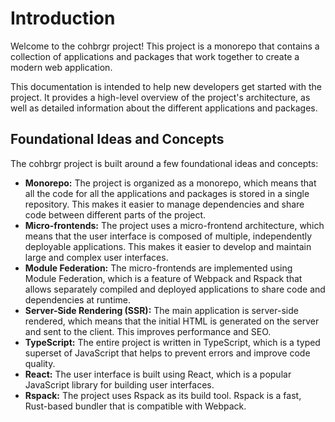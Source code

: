 # Introduction

Welcome to the cohbrgr project! This project is a monorepo that contains a collection of applications and packages that work together to create a modern web application.

This documentation is intended to help new developers get started with the project. It provides a high-level overview of the project's architecture, as well as detailed information about the different applications and packages.

## Foundational Ideas and Concepts

The cohbrgr project is built around a few foundational ideas and concepts:

- **Monorepo:** The project is organized as a monorepo, which means that all the code for all the applications and packages is stored in a single repository. This makes it easier to manage dependencies and share code between different parts of the project.
- **Micro-frontends:** The project uses a micro-frontend architecture, which means that the user interface is composed of multiple, independently deployable applications. This makes it easier to develop and maintain large and complex user interfaces.
- **Module Federation:** The micro-frontends are implemented using Module Federation, which is a feature of Webpack and Rspack that allows separately compiled and deployed applications to share code and dependencies at runtime.
- **Server-Side Rendering (SSR):** The main application is server-side rendered, which means that the initial HTML is generated on the server and sent to the client. This improves performance and SEO.
- **TypeScript:** The entire project is written in TypeScript, which is a typed superset of JavaScript that helps to prevent errors and improve code quality.
- **React:** The user interface is built using React, which is a popular JavaScript library for building user interfaces.
- **Rspack:** The project uses Rspack as its build tool. Rspack is a fast, Rust-based bundler that is compatible with Webpack.
